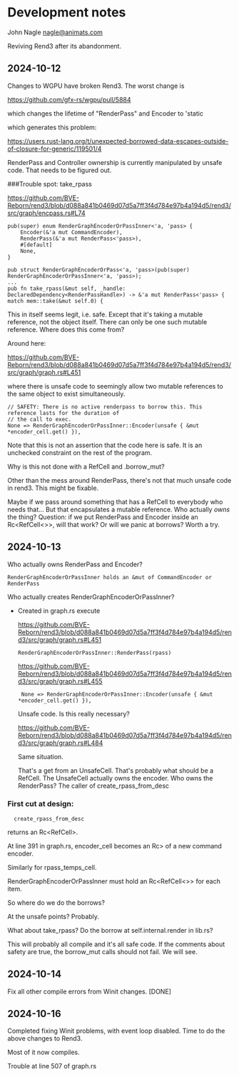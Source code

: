 # Development notes
John Nagle
nagle@animats.com

Reviving Rend3 after its abandonment.

## 2024-10-12

Changes to WGPU have broken Rend3. The worst change is

https://github.com/gfx-rs/wgpu/pull/5884

which changes the lifetime of "RenderPass" and Encoder to 'static

which generates this problem:

https://users.rust-lang.org/t/unexpected-borrowed-data-escapes-outside-of-closure-for-generic/119501/4

RenderPass and Controller ownership is currently manipulated by unsafe code. 
That needs to be figured out. 

###Trouble spot: take_rpass
  
https://github.com/BVE-Reborn/rend3/blob/d088a841b0469d07d5a7ff3f4d784e97b4a194d5/rend3/src/graph/encpass.rs#L74
  
    pub(super) enum RenderGraphEncoderOrPassInner<'a, 'pass> {
        Encoder(&'a mut CommandEncoder),
        RenderPass(&'a mut RenderPass<'pass>),
        #[default]
        None,
    }   
  
    pub struct RenderGraphEncoderOrPass<'a, 'pass>(pub(super) RenderGraphEncoderOrPassInner<'a, 'pass>);
    ...
    pub fn take_rpass(&mut self, _handle: DeclaredDependency<RenderPassHandle>) -> &'a mut RenderPass<'pass> {
    match mem::take(&mut self.0) {
        
This in itself seems legit, i.e. safe. Except that it's taking a mutable reference, not the object itself.
There can only be one such mutable reference. Where does this come from?
  
Around here:
  
  https://github.com/BVE-Reborn/rend3/blob/d088a841b0469d07d5a7ff3f4d784e97b4a194d5/rend3/src/graph/graph.rs#L451
  
where there is unsafe code to seemingly allow two mutable references to the same object to exist simultaneously.
  
    // SAFETY: There is no active renderpass to borrow this. This reference lasts for the duration of
    // the call to exec.
    None => RenderGraphEncoderOrPassInner::Encoder(unsafe { &mut *encoder_cell.get() }),
      
Note that this is not an assertion that the code here is safe.
It is an unchecked constraint on the rest of the program.
  
Why is this not done with a RefCell and .borrow_mut?
  
Other than the mess around RenderPass, there's not that much unsafe code in rend3.
This might be fixable.
  
Maybe if we pass around something that has a RefCell<RenderGraphEncoderOrPassInner>
to everybody who needs that...
But that encapsulates a mutable reference. Who actually *owns* the thing?
Question: if we put RenderPass and Encoder inside an Rc<RefCell<>>, will that work?
Or will we panic at borrows?
Worth a try.

## 2024-10-13

Who actually owns RenderPass and Encoder?

    RenderGraphEncoderOrPassInner holds an &mut of CommandEncoder or RenderPass

Who actually creates RenderGraphEncoderOrPassInner?
* Created in graph.rs execute

  https://github.com/BVE-Reborn/rend3/blob/d088a841b0469d07d5a7ff3f4d784e97b4a194d5/rend3/src/graph/graph.rs#L451

      RenderGraphEncoderOrPassInner::RenderPass(rpass)

  https://github.com/BVE-Reborn/rend3/blob/d088a841b0469d07d5a7ff3f4d784e97b4a194d5/rend3/src/graph/graph.rs#L455

       None => RenderGraphEncoderOrPassInner::Encoder(unsafe { &mut *encoder_cell.get() }),
 
  Unsafe code. Is this really necessary?
  
  https://github.com/BVE-Reborn/rend3/blob/d088a841b0469d07d5a7ff3f4d784e97b4a194d5/rend3/src/graph/graph.rs#L484
  
  Same situation.
  
  That's a get from an UnsafeCell. That's probably what should be a RefCell.
  The UnsafeCell actually owns the encoder. 
  Who owns the RenderPass? 
  The caller of 
      create_rpass_from_desc
  
### First cut at design:

      create_rpass_from_desc

returns an Rc<RefCell<RenderPass>>.

At line 391 in graph.rs,
  encoder_cell becomes an Rc<RefCell>> of a new command encoder.
  
Similarly for rpass_temps_cell.

RenderGraphEncoderOrPassInner must hold an Rc<RefCell<>> for each item.

So where do we do the borrows?

At the unsafe points? Probably.

What about take_rpass? 
Do the borrow at self.internal.render in lib.rs? 

This will probably all compile and it's all safe code. If the comments about safety are true,
the borrow_mut calls should not fail. We will see.

## 2024-10-14

Fix all other compile errors from Winit changes. [DONE]

## 2024-10-16

Completed fixing Winit problems, with event loop disabled.
Time to do the above changes to Rend3.

Most of it now compiles.

Trouble at line 507 of graph.rs





  
  
